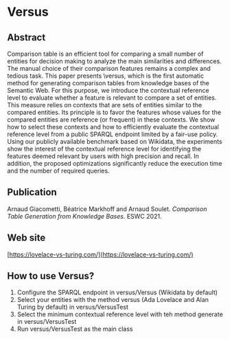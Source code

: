 # Versus

## Abstract

Comparison table is an efficient tool for comparing a small number of entities for decision making to analyze the main similarities and differences. The manual choice of their comparison features remains a complex and tedious task. This paper presents \versus, which is the first automatic method for generating comparison tables from knowledge bases of the Semantic Web. For this purpose, we introduce the contextual reference level to evaluate whether a feature is relevant to compare a set of entities. This measure relies on contexts that are sets of entities similar to the compared entities. Its principle is to favor the features whose values for the compared entities are reference (or frequent) in these contexts. We show how to select these contexts and how to efficiently evaluate the contextual reference level from a public SPARQL endpoint limited by a fair-use policy. Using our publicly available benchmark based on Wikidata, the experiments show the interest of the contextual reference level for identifying the features deemed relevant by users with high precision and recall. In addition, the proposed optimizations significantly reduce the execution time and the number of required queries.

## Publication

Arnaud Giacometti, Béatrice Markhoff and Arnaud Soulet. *Comparison Table Generation from Knowledge Bases.* ESWC 2021.

## Web site

[https://lovelace-vs-turing.com/](https://lovelace-vs-turing.com/)

## How to use Versus?

1. Configure the SPARQL endpoint in versus/Versus (Wikidata by default)
2. Select your entities with the method versus (Ada Lovelace and Alan Turing by default) in versus/VersusTest
3. Select the minimum contextual reference level with teh method generate in versus/VersusTest
4. Run versus/VersusTest as the main class
